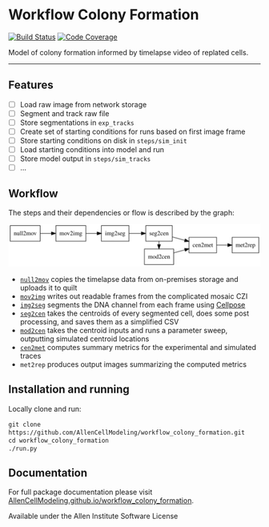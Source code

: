 # Workflow Colony Formation

[![Build Status](https://github.com/AllenCellModeling/workflow_colony_formation/workflows/Build%20Master/badge.svg)](https://github.com/AllenCellModeling/workflow_colony_formation/actions)
[![Code Coverage](https://codecov.io/gh/AllenCellModeling/workflow_colony_formation/branch/master/graph/badge.svg)](https://codecov.io/gh/AllenCellModeling/workflow_colony_formation)

Model of colony formation informed by timelapse video of replated cells.

---

## Features

- [ ] Load raw image from network storage
- [ ] Segment and track raw file
- [ ] Store segmentations in `exp_tracks`
- [ ] Create set of starting conditions for runs based on first image frame
- [ ] Store starting conditions on disk in `steps/sim_init`
- [ ] Load starting conditions into model and run
- [ ] Store model output in `steps/sim_tracks`
- [ ] ...

## Workflow

The steps and their dependencies or flow is described by the graph:

![MTI-ABM Workflow](./docs/imgs/steps.svg)

- [`null2mov`] copies the timelapse data from on-premises storage and uploads it to quilt
- [`mov2img`] writes out readable frames from the complicated mosaic CZI
- [`img2seg`] segments the DNA channel from each frame using [Cellpose](http://cellpose.org)
- [`seg2cen`] takes the centroids of every segmented cell, does some post processing, and saves them as a simplified CSV
- [`mod2cen`] takes the centroid inputs and runs a parameter sweep, outputting simulated centroid locations
- [`cen2met`] computes summary metrics for the experimental and simulated traces
- `met2rep` produces output images summarizing the computed metrics

[`null2mov`]:https://github.com/AllenCellModeling/workflow_colony_formation/tree/master/workflow_colony_formation/steps/null2mov
[`mov2img`]:https://github.com/AllenCellModeling/workflow_colony_formation/tree/master/workflow_colony_formation/steps/mov2img
[`img2seg`]:https://github.com/AllenCellModeling/workflow_colony_formation/blob/master/workflow_colony_formation/steps/img2seg/img2seg.ipynb
[`seg2cen`]:https://github.com/AllenCellModeling/workflow_colony_formation/blob/master/workflow_colony_formation/steps/seg2cen/seg2cen.ipynb
[`mod2cen`]:https://github.com/AllenCellModeling/workflow_colony_formation/blob/master/workflow_colony_formation/steps/mod2cen/mod2cen.ipynb
[`cen2met`]:https://github.com/AllenCellModeling/workflow_colony_formation/blob/master/workflow_colony_formation/steps/cen2met/cen2met.ipynb

## Installation and running

Locally clone and run: 

```
git clone https://github.com/AllenCellModeling/workflow_colony_formation.git
cd workflow_colony_formation
./run.py
```

## Documentation

For full package documentation please visit [AllenCellModeling.github.io/workflow_colony_formation](https://AllenCellModeling.github.io/workflow_colony_formation).

Available under the Allen Institute Software License
